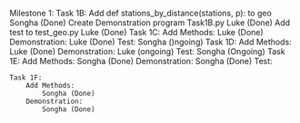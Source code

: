 Milestone 1:
    Task 1B:
        Add def stations_by_distance(stations, p): to geo
            Songha (Done)
        Create Demonstration program Task1B.py
            Luke (Done)
        Add test to test_geo.py
            Luke (Done)
    Task 1C:
        Add Methods:
            Luke (Done)
        Demonstration:
            Luke (Done)
        Test:
            Songha ()ngoing)
    Task 1D:
        Add Methods:
            Luke (Done)
        Demonstration:
            Luke (ongoing)
        Test:
            Songha (Ongoing)
    Task 1E:
        Add Methods:
            Songha (Done)
        Demonstration:
            Songha (Done)
        Test:

    Task 1F:
        Add Methods:
            Songha (Done)
        Demonstration:
            Songha (Done)

